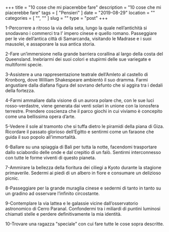 +++
title = "10 cose che mi piacerebbe fare"
description = "10 cose che mi piacerebbe fare"
tags = [ "Pensieri" ]
date = "2019-08-29"
location = ""
categories = [
  "",
  ""
]
slug = ""
type = "post"
+++

1-Percorrere a ritroso la via della seta, lungo la quale nell’antichità si snodavano i commerci tra l’ impero cinese e quello romano. Passeggiare per le vie dell’antica città di Samarcanda, visitando le Madrase e i suoi mausolei, e assaporare la sua antica storia.

2-Fare un’immersione nella grande barriera corallina al largo della costa del Queensland. Inebriarmi dei suoi colori e stupirmi delle sue variegate e multiformi specie.

3-Assistere a una rappresentazione teatrale dell’Amleto al castello di Kronborg, dove William Shakespeare ambientò il suo dramma. Farmi angustiare dalla diafana figura del sovrano defunto che si aggira tra i dedali della fortezza. 

4-Farmi ammaliare dalla visione di un aurora polare che, con le sue luci rosso-verdastre, viene generata dai venti solari in unione con la ionosfera terrestre. Prendere coscienza che il parco giochi in cui viviamo è concepito come una bellissima opera d’arte.

5-Vedere il sole al tramonto che si tuffa dietro le piramidi della piana di Giza. Ricordare il passato glorioso dell’Egitto e sentirmi come un faraone che guida il suo popolo all’immortalità.

6-Ballare su una spiaggia di Bali per tutta la notte, facendomi trasportare dallo sciabordio delle onde e dal crepitio di un falò. Sentirmi interconnesso con tutte le forme viventi di questo pianeta.

7-Ammirare la bellezza della fioritura dei ciliegi a Kyoto durante la stagione primaverile. Sedermi ai piedi di un albero in fiore e consumare un delizioso picnic.

8-Passeggiare per la grande muraglia cinese e sedermi di tanto in tanto su un gradino ad osservare l’infinito circostante.

9-Contemplare la via lattea e le galassie vicine dall’osservatorio astronomico di Cerro Paranal.  Confondermi tra i miliardi di puntini luminosi chiamati stelle e perdere definitivamente la mia identità. 

10-Trovare una ragazza "speciale” con cui fare tutte le cose sopra descritte.
